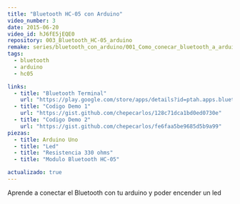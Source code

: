 ```yaml
---
title: "Bluetooth HC-05 con Arduino"
video_number: 3
date: 2015-06-20
video_id: hJ6fE5jEQE0
repository: 003_Bluetooth_HC-05_arduino
remake: series/bluetooth_con_arduino/001_Como_conecar_bluetooth_a_arduino
tags:
  - bluetooth
  - arduino
  - hc05

links:
  - title: "Bluetooth Terminal"
    url: "https://play.google.com/store/apps/details?id=ptah.apps.bluetoothterminal"
  - title: "Codigo Demo 1"
    url: "https://gist.github.com/chepecarlos/128c71dca1bd0ed0730e"
  - title: "Codigo Demo 2"
    url: "https://gist.github.com/chepecarlos/fe6faa5be9685d5b9a99"
piezas:
  - title: Arduino Uno
  - title: "Led"
  - title: "Resistencia 330 ohms"
  - title: "Modulo Bluetooth HC-05"

actualizado: true
---
```


Aprende a conectar el Bluetooth con tu arduino y poder encender un led
